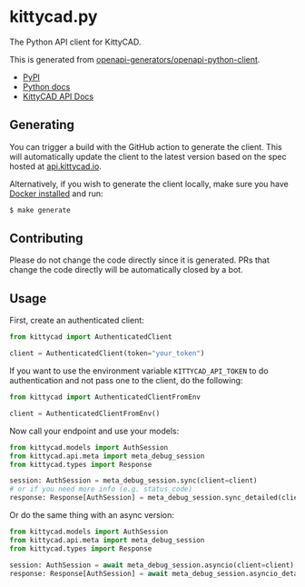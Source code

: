 # kittycad.py

The Python API client for KittyCAD.

This is generated from
[openapi-generators/openapi-python-client](https://github.com/openapi-generators/openapi-python-client).

- [PyPI](https://pypi.org/project/kittycad/)
- [Python docs](https://python.api.docs.kittycad.io/)
- [KittyCAD API Docs](https://docs.kittycad.io/?lang=python)

## Generating

You can trigger a build with the GitHub action to generate the client. This will
automatically update the client to the latest version based on the spec hosted
at [api.kittycad.io](https://api.kittycad.io/).

Alternatively, if you wish to generate the client locally, make sure you have
[Docker installed](https://docs.docker.com/get-docker/) and run:

```bash
$ make generate
```

## Contributing

Please do not change the code directly since it is generated. PRs that change
the code directly will be automatically closed by a bot.

## Usage
First, create an authenticated client:

```python
from kittycad import AuthenticatedClient

client = AuthenticatedClient(token="your_token")
```

If you want to use the environment variable `KITTYCAD_API_TOKEN` to do
authentication and not pass one to the client, do the following:

```python
from kittycad import AuthenticatedClientFromEnv

client = AuthenticatedClientFromEnv()
```

Now call your endpoint and use your models:

```python
from kittycad.models import AuthSession
from kittycad.api.meta import meta_debug_session
from kittycad.types import Response

session: AuthSession = meta_debug_session.sync(client=client)
# or if you need more info (e.g. status_code)
response: Response[AuthSession] = meta_debug_session.sync_detailed(client=client)
```

Or do the same thing with an async version:

```python
from kittycad.models import AuthSession
from kittycad.api.meta import meta_debug_session
from kittycad.types import Response

session: AuthSession = await meta_debug_session.asyncio(client=client)
response: Response[AuthSession] = await meta_debug_session.asyncio_detailed(client=client)
```
